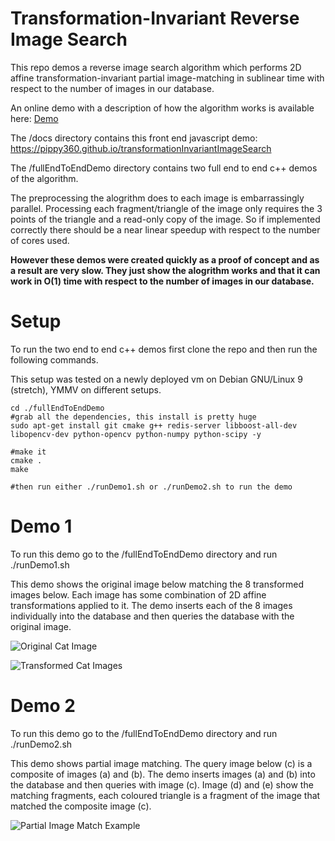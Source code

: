 # Transformation-Invariant Reverse Image Search 

This repo demos a reverse image search algorithm which performs 2D affine transformation-invariant partial image-matching in sublinear time with respect to the number of images in our database.

An online demo with a description of how the algorithm works is available here: 
[Demo](https://pippy360.github.io/transformationInvariantImageSearch)

The /docs directory contains this front end javascript demo: https://pippy360.github.io/transformationInvariantImageSearch

The /fullEndToEndDemo directory contains two full end to end c++ demos of the algorithm. 

The preprocessing the alogrithm does to each image is embarrassingly parallel. Processing each fragment/triangle of the image only requires the 3 points of the triangle and a read-only copy of the image. So if implemented correctly there should be a near linear speedup with respect to the number of cores used.

**However these demos were created quickly as a proof of concept and as a result are very slow. They just show the alogrithm works and that it can work in O(1) time with respect to the number of images in our database.**



# Setup



To run the two end to end c++ demos first clone the repo and then run the following commands.

This setup was tested on a newly deployed vm on Debian GNU/Linux 9 (stretch), YMMV on different setups.

```
cd ./fullEndToEndDemo
#grab all the dependencies, this install is pretty huge
sudo apt-get install git cmake g++ redis-server libboost-all-dev libopencv-dev python-opencv python-numpy python-scipy -y

#make it
cmake .
make

#then run either ./runDemo1.sh or ./runDemo2.sh to run the demo
```


# Demo 1


To run this demo go to the /fullEndToEndDemo directory and run ./runDemo1.sh 

This demo shows the original image below matching the 8 transformed images below. Each image has some combination of 2D affine transformations applied to it. The demo inserts each of the 8 images individually into the database and then queries the database with the original image.



![Original Cat Image](https://pippy360.github.io/transformationInvariantImageSearch/images/cat_original.png)

![Transformed Cat Images](https://pippy360.github.io/transformationInvariantImageSearch/images/8cats.png)



# Demo 2


To run this demo go to the /fullEndToEndDemo directory and run ./runDemo2.sh 

This demo shows partial image matching. The query image below (c) is a composite of images (a) and (b). The demo inserts images (a) and (b) into the database and then queries with image (c). Image (d) and (e) show the matching fragments, each coloured triangle is a fragment of the image that matched the composite image (c).



![Partial Image Match Example](https://pippy360.github.io/transformationInvariantImageSearch/images/compositeMatching.png)
